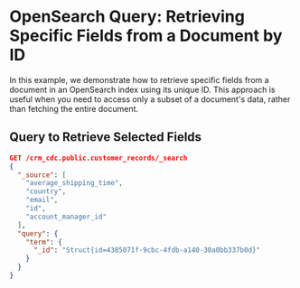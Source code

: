 # OpenSearch Query: Retrieving Specific Fields from a Document by ID

In this example, we demonstrate how to retrieve specific fields from a document in an OpenSearch index using its unique ID. This approach is useful when you need to access only a subset of a document's data, rather than fetching the entire document.

## Query to Retrieve Selected Fields

```json
GET /crm_cdc.public.customer_records/_search
{
  "_source": [
    "average_shipping_time",
    "country",
    "email",
    "id",
    "account_manager_id"
  ],
  "query": {
    "term": {
      "_id": "Struct{id=4385071f-9cbc-4fdb-a140-30a0bb337b0d}"
    }
  }
}
```